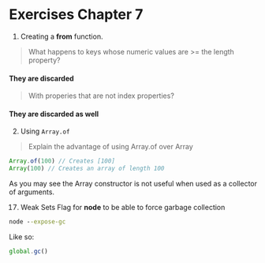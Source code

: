 # Exercises Chapter 7


1. Creating a **from** function. 
> What happens to keys whose numeric values are >= the length property?
#### They are discarded
> With properies that are not index properties?
#### They are discarded as well
2. Using `Array.of`
> Explain the advantage of using Array.of over Array
```javascript
Array.of(100) // Creates [100]
Array(100) // Creates an array of length 100
```
As you may see the Array constructor is not useful when used as a collector of arguments.

17. Weak Sets
Flag for **node** to be able to force garbage collection
```cmd
node --expose-gc
```
Like so:
```javascript
global.gc()
```
